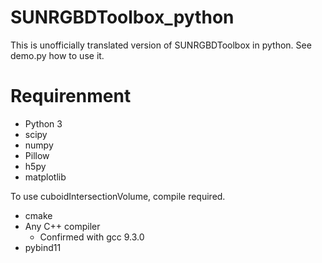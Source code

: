 # SUNRGBDToolbox_python

This is unofficially translated version of SUNRGBDToolbox in python.
See demo.py how to use it.

# Requirenment

* Python 3
* scipy
* numpy
* Pillow
* h5py
* matplotlib

To use cuboidIntersectionVolume, compile required.

* cmake
* Any C++ compiler
    * Confirmed with gcc 9.3.0
* pybind11
